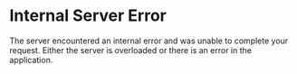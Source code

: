 # Internal Server Error

The server encountered an internal error and was unable to complete your request. Either the server is overloaded or there is an error in the application.